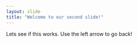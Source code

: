 ```yaml
---
layout: slide
title: "Welcome to our second slide!"
---
```

Lets see if this works.
Use the left arrow to go back!

